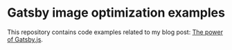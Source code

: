 # Gatsby image optimization examples
This repository contains code examples related to my blog post: [The power of Gatsby.js](https://christiaanrudolfs.com/power-of-gatsbyjs/).

